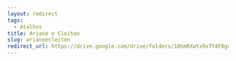 ```yaml
---
layout: redirect
tags:
  - Atalhos
title: Ariane e Cleiton
slug: arianeecleiton
redirect_url: https://drive.google.com/drive/folders/18hmRXwYx9xfY4F8gufgtdeMNAMtuzIVJ?usp=drive_link
---
```

